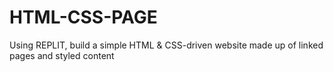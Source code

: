 # HTML-CSS-PAGE
Using REPLIT, build a simple HTML & CSS-driven website made up of linked pages and styled content
